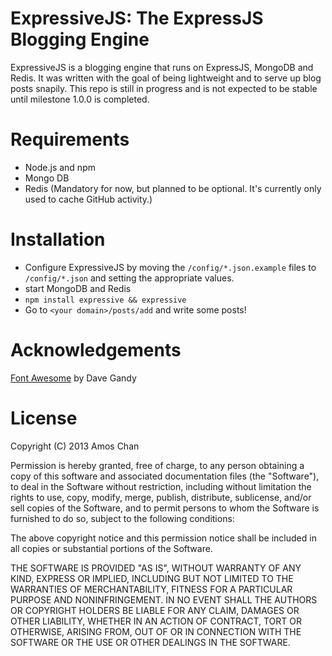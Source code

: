 ExpressiveJS: The ExpressJS Blogging Engine
===========================================

ExpressiveJS is a blogging engine that runs on ExpressJS, MongoDB and Redis. It was written with
the goal of being lightweight and to serve up blog posts snapily. This repo is still in progress
and is not expected to be stable until milestone 1.0.0 is completed.

Requirements
============

- Node.js and npm
- Mongo DB
- Redis (Mandatory for now, but planned to be optional. It's currently only used to cache
GitHub activity.)

Installation
============

- Configure ExpressiveJS by moving the `/config/*.json.example` files to `/config/*.json`
and setting the appropriate values.
- start MongoDB and Redis
- `npm install expressive && expressive`
- Go to `<your domain>/posts/add` and write some posts!

Acknowledgements
================

[Font Awesome](http://fortawesome.github.com/Font-Awesome) by Dave Gandy

License
=======

Copyright (C) 2013 Amos Chan

Permission is hereby granted, free of charge, to any person obtaining a copy of this software and associated documentation files (the "Software"), to deal in the Software without restriction, including without limitation the rights to use, copy, modify, merge, publish, distribute, sublicense, and/or sell copies of the Software, and to permit persons to whom the Software is furnished to do so, subject to the following conditions:

The above copyright notice and this permission notice shall be included in all copies or substantial portions of the Software.

THE SOFTWARE IS PROVIDED "AS IS", WITHOUT WARRANTY OF ANY KIND, EXPRESS OR IMPLIED, INCLUDING BUT NOT LIMITED TO THE WARRANTIES OF MERCHANTABILITY, FITNESS FOR A PARTICULAR PURPOSE AND NONINFRINGEMENT. IN NO EVENT SHALL THE AUTHORS OR COPYRIGHT HOLDERS BE LIABLE FOR ANY CLAIM, DAMAGES OR OTHER LIABILITY, WHETHER IN AN ACTION OF CONTRACT, TORT OR OTHERWISE, ARISING FROM, OUT OF OR IN CONNECTION WITH THE SOFTWARE OR THE USE OR OTHER DEALINGS IN THE SOFTWARE.
